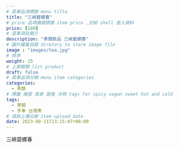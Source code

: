 ```yaml
---
# 菜單品項標題 menu title 
title: "三峽碧螺春"
# price 品項價錢標價 item price ,交給 shell 差入資料
price: [180] 
# 菜單項目簡介 
description: "茶類飲品 三峽碧螺春"
# 圖片檔案目錄 diretory to store image file
image : "images/tea.jpg"
# 排序
weight: 15 
# 上架開關 list product 
draft: false
# 菜單品項分類 menu item categories 
categories:
  - 茶類
# 標籤 辣度 素食 甜食 冷熱 tags for spicy vegan sweet hot and cold 
tags:
  - 茶類
  - 手奉 台灣茶
# 項目上傳日期 item upload date 
date: 2023-08-11T23:15:07+08:00
---
```


 三峽碧螺春
